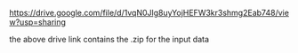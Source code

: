 https://drive.google.com/file/d/1vqN0Jlg8uyYojHEFW3kr3shmg2Eab748/view?usp=sharing

the above drive link contains the .zip for the input data

